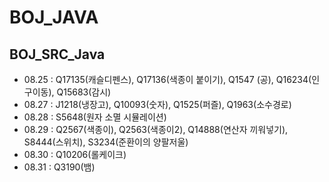 # BOJ_JAVA
## BOJ_SRC_Java
* 08.25 :  Q17135(캐슬디펜스), Q17136(색종이 붙이기), Q1547 (공), Q16234(인구이동), Q15683(감시)
* 08.27 :  J1218(냉장고), Q10093(숫자), Q1525(퍼즐), Q1963(소수경로)
* 08.28 : S5648(원자 소멸 시뮬레이션)
* 08.29 : Q2567(색종이), Q2563(색종이2), Q14888(연산자 끼워넣기), S8444(스위치), S3234(준환이의 양팔저울)
* 08.30 : Q10206(롤케이크)
* 08.31 : Q3190(뱀)

